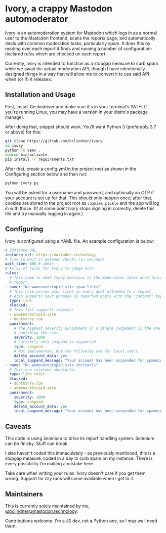 # Ivory, a crappy Mastodon automoderator

Ivory is an automoderation system for Mastodon which logs in as a normal user to
the Mastodon frontend, scans the reports page, and automatically deals with
common moderation tasks, particularly spam. It does this by reading over each
report it finds and running a number of configuration-declared *rules* which are
checked on each report.

Currently, Ivory is intended to function as a stopgap measure to curb spam while
we await the actual moderation API, though I have intentionally designed things
in a way that will allow me to convert it to use said API when (or if) it
releases.

## Installation and Usage

First, install Geckodriver and make sure it's in your terminal's PATH. If you're
running Linux, you may have a version in your distro's package manager.

After doing that, snippet should work. You'll want Python 3 (preferably 3.7 or
above) for this:

```bash
git clone https://github.com/bclindner/ivory
cd ivory
python -m venv .
source bin/activate
pip install -r requirements.txt
```

After that, create a config.yml in the project root as shown in the Configuring
section below and then run:

```bash
python ivory.py
```

You will be asked for a username and password, and optionally an OTP if your
account is set up for that. This should only happen once; after that, cookies
are stored in the project root as `cookies.pickle` and the app will log in with
those. (If at some point Ivory stops signing in correctly, delete this file and
try manually logging in again.)

## Configuring

Ivory is configured using a YAML file. An example configuration is below:
```yaml
# Instance URL
instance_url: https://mastodon.technology
# Time to wait in between checks (in seconds)
wait_time: 600 # 10min
# Array of rules for Ivory to judge with
rules:
  # This name is what Ivory mentions in the moderation notes when finishing a
  # report.
- name: "No womenarestupid.site spam links"
  # This rule parses over links in every post attached to a report.
  # Also supports text phrases in reported posts with the 'content' type.
  type: link
  blocked:
  # This list supports regexes!
  - womenarestupid.site
  - dontmarry.com
  punishment:
    # The highest severity punishment in a single judgement is the one used when
    # punishing the user.
    severity: 1000
    # Currently only suspend is supported.
    type: suspend
    # Not implemented, but the following are for local users.
    delete_account_data: yes
    local_suspend_message: "Your account has been suspended for spamming."
- name: "No womenarestupid.site shorturls"
  # This one resolves shorturls!
  type: link_redir
  blocked:
  - dontmarry.com
  - womenarestupid.site
  punishment:
    severity: 1000
    type: suspend
    delete_account_data: yes
    local_suspend_message: "Your account has been suspended for spamming."
```

## Caveats

This code is using Selenium to drive its report handling system. Selenium can be
finicky. Stuff can break.

I also haven't coded this immaculately - as previously mentioned, this is a
stopgap measure, coded in a day to curb spam on my instance. There is every
possibility I'm making a mistake here.

Take care when writing your rules. Ivory doesn't care if you get them wrong.
Support for dry runs will come available when I get to it.

## Maintainers

This is currently solely maintained by me,
[@bclindner@mastodon.technology](http://mastodon.technology/@bclindner).

Contributions welcome. I'm a JS dev, not a Python one, so I may well need
them.
